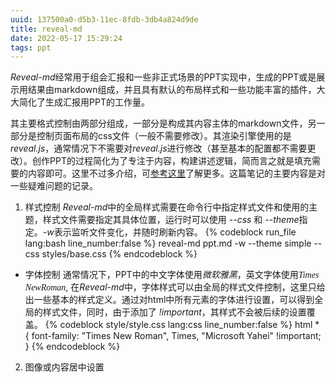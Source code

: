 ```yaml
---
uuid: 137500a0-d5b3-11ec-8fdb-3db4a824d9de
title: reveal-md
date: 2022-05-17 15:29:24
tags: ppt
---
```


*Reveal-md*经常用于组会汇报和一些非正式场景的PPT实现中，生成的PPT或是展示用结果由markdown组成，并且具有默认的布局样式和一些功能丰富的插件，大大简化了生成汇报用PPT的工作量。

其主要格式控制由两部分组成，一部分是构成其内容主体的markdown文件，另一部分是控制页面布局的css文件（一般不需要修改）。其渲染引擎使用的是*reveal.js*，通常情况下不需要对*reveal.js*进行修改（甚至基本的配置都不需要更改）。创作PPT的过程简化为了专注于内容，构建讲述逻辑，简而言之就是填充需要的内容即可。这里不过多介绍，可[参考这里](https://github.com/webpro/reveal-md)了解更多。这篇笔记的主要内容是对一些疑难问题的记录。

1. 样式控制
*Reveal-md*中的全局样式需要在命令行中指定样式文件和使用的主题，样式文件需要指定其具体位置，运行时可以使用 *--css* 和 *--theme*指定。*-w*表示监听文件变化，并随时刷新内容。
{% codeblock run_file lang:bash line_number:false %}
reveal-md ppt.md -w --theme simple --css styles/base.css
{% endcodeblock %}

- 字体控制
通常情况下，PPT中的中文字体使用<font face="Microsoft Yahei">*微软雅黑*</font>，英文字体使用<font face="Times New Roman">*Times NewRoman*</font>, 在*Reveal-md*中，字体样式可以由全局的样式文件控制，这里只给出一些基本的样式定义。通过对html中所有元素的字体进行设置，可以得到全局的样式文件，同时，由于添加了 *!important*，其样式不会被后续的设置覆盖。
{% codeblock style/style.css lang:css line_number:false %}
html * {
    font-family: "Times New Roman", Times, "Microsoft Yahei" !important;
}
{% endcodeblock %}

2. 图像或内容居中设置
